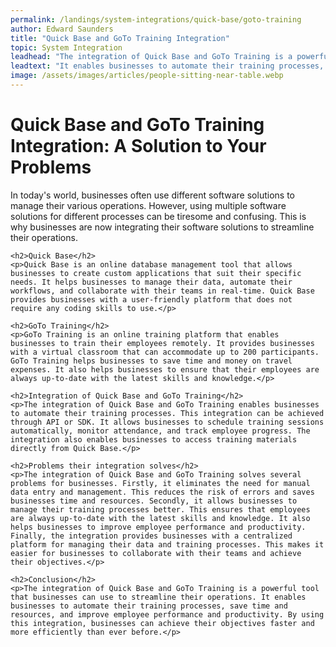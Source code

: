 ```yaml
---
permalink: /landings/system-integrations/quick-base/goto-training
author: Edward Saunders
title: "Quick Base and GoTo Training Integration"
topic: System Integration
leadhead: "The integration of Quick Base and GoTo Training is a powerful tool that businesses can use to streamline their operations"
leadtext: "It enables businesses to automate their training processes, save time and resources, and improve employee performance and productivity. By using this integration, businesses can achieve their objectives faster and more efficiently than ever before."
image: /assets/images/articles/people-sitting-near-table.webp
---
```

<div class="arttext">	<h1>Quick Base and GoTo Training Integration: A Solution to Your Problems</h1>
	<p>In today's world, businesses often use different software solutions to manage their various operations. However, using multiple software solutions for different processes can be tiresome and confusing. This is why businesses are now integrating their software solutions to streamline their operations.</p>

	<h2>Quick Base</h2>
	<p>Quick Base is an online database management tool that allows businesses to create custom applications that suit their specific needs. It helps businesses to manage their data, automate their workflows, and collaborate with their teams in real-time. Quick Base provides businesses with a user-friendly platform that does not require any coding skills to use.</p>

	<h2>GoTo Training</h2>
	<p>GoTo Training is an online training platform that enables businesses to train their employees remotely. It provides businesses with a virtual classroom that can accommodate up to 200 participants. GoTo Training helps businesses to save time and money on travel expenses. It also helps businesses to ensure that their employees are always up-to-date with the latest skills and knowledge.</p>

	<h2>Integration of Quick Base and GoTo Training</h2>
	<p>The integration of Quick Base and GoTo Training enables businesses to automate their training processes. This integration can be achieved through API or SDK. It allows businesses to schedule training sessions automatically, monitor attendance, and track employee progress. The integration also enables businesses to access training materials directly from Quick Base.</p>

	<h2>Problems their integration solves</h2>
	<p>The integration of Quick Base and GoTo Training solves several problems for businesses. Firstly, it eliminates the need for manual data entry and management. This reduces the risk of errors and saves businesses time and resources. Secondly, it allows businesses to manage their training processes better. This ensures that employees are always up-to-date with the latest skills and knowledge. It also helps businesses to improve employee performance and productivity. Finally, the integration provides businesses with a centralized platform for managing their data and training processes. This makes it easier for businesses to collaborate with their teams and achieve their objectives.</p>

	<h2>Conclusion</h2>
	<p>The integration of Quick Base and GoTo Training is a powerful tool that businesses can use to streamline their operations. It enables businesses to automate their training processes, save time and resources, and improve employee performance and productivity. By using this integration, businesses can achieve their objectives faster and more efficiently than ever before.</p>
</div>